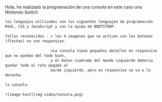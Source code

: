 Hola, he realizado la programación de una consola en este caso una Nintendo Switch

    los lenguajes utilizados son los siguentes lenguajes de programación 
    Html, CSS y JavaScript y con la ayuda de BOOTSTRAP.

    fallos reconocidos : > las 4 imagenes que se activan con los botones (flechas) no son responsive.

                         >La consola tiene pequeños detalles en responsive que no quedan del todo bien,
                         y el boton cuadrado del mando izquierdo deberia quedar todo el rato pegado al
                         borde izquierdo, pero en responsive se va a la derecha.

    la consola: 
        
    ![image-text](img-video/consola.png)

